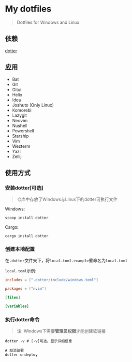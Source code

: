 # My dotfiles

> Dotfiles for Windows and Linux

## 依赖

[dotter](https://github.com/SuperCuber/dotter)

## 应用

- Bat
- Git
- Gitui
- Helix
- Idea
- Joshuto (Only Linux)
- Komorebi
- Lazygit
- Neovim
- Nushell
- Powershell
- Starship
- Vim
- Wezterm
- Yazi
- Zellij

## 使用方式

### 安装dotter[可选]

> 仓库中存放了Windows与Linux下的dotter可执行文件

Windows:

```powershell
scoop install dotter
```

Cargo:

```shell
cargo install dotter
```

### 创建本地配置

在`.dotter`文件夹下，将`local.toml.example`重命名为`local.toml`

`local.toml`示例:

```toml
includes = [".dotter/include/windows.toml"]

packages = ["nvim"]

[files]

[variables]
```

### 执行dotter命令

> 注: Windows下需要**管理员权限**才能创建软链接

```shell
dotter -v # [-v]可选，显示详细信息

# 取消部署
dotter undeploy
```
